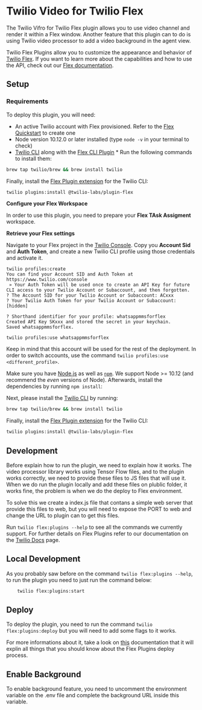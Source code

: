 # Twilio Video for Twilio Flex

The Twilio Vifro for Twilio Flex plugin allows you to use video channel and render it within a Flex window. Another feature that this plugin can to do is using Twilio video processor to add a video background in the agent view.

Twilio Flex Plugins allow you to customize the appearance and behavior of [Twilio Flex](https://www.twilio.com/flex). If you want to learn more about the capabilities and how to use the API, check out our [Flex documentation](https://www.twilio.com/docs/flex).

## Setup

### Requirements

To deploy this plugin, you will need:
- An active Twilio account with Flex provisioned. Refer to the [Flex Quickstart](https://www.twilio.com/docs/flex/quickstart/flex-basics#sign-up-for-or-sign-in-to-twilio-and-create-a-new-flex-project) to create one
- Node version 10.12.0 or later installed (type `node -v` in your terminal to check)
- [Twilio CLI](https://www.twilio.com/docs/twilio-cli/quickstart#install-twilio-cli) along with the [Flex CLI Plugin](https://www.twilio.com/docs/twilio-cli/plugins#available-plugins) * Run the following commands to install them:

```bash
brew tap twilio/brew && brew install twilio
```

Finally, install the [Flex Plugin extension](https://github.com/twilio-labs/plugin-flex/tree/v1-beta) for the Twilio CLI:

```bash
twilio plugins:install @twilio-labs/plugin-flex
```
   
**Configure your Flex Workspace**

In order to use this plugin, you need to prepare your **Flex TAsk Assigment** workspace.

**Retrieve your Flex settings**

Navigate to your Flex project in the [Twilio Console](https://www.twilio.com/console). Copy you **Account Sid** and **Auth Token**, and create a new Twilio CLI profile using those credentials and activate it.

```
twilio profiles:create
You can find your Account SID and Auth Token at https://www.twilio.com/console
 » Your Auth Token will be used once to create an API Key for future CLI access to your Twilio Account or Subaccount, and then forgotten.
? The Account SID for your Twilio Account or Subaccount: ACxxx
? Your Twilio Auth Token for your Twilio Account or Subaccount: [hidden]

? Shorthand identifier for your profile: whatsappmmsforflex
Created API Key SKxxx and stored the secret in your keychain.
Saved whatsappmmsforflex.

twilio profiles:use whatsappmmsforflex
```

Keep in mind that this account will be used for the rest of the deployment. In order to switch accounts, use the command `twilio profiles:use <different_profile>`.


Make sure you have [Node.js](https://nodejs.org) as well as [`npm`](https://npmjs.com). We support Node >= 10.12 (and recommend the _even_ versions of Node). Afterwards, install the dependencies by running `npm install`:

Next, please install the [Twilio CLI](https://www.twilio.com/docs/twilio-cli/quickstart) by running:

```bash
brew tap twilio/brew && brew install twilio
```

Finally, install the [Flex Plugin extension](https://github.com/twilio-labs/plugin-flex/tree/v1-beta) for the Twilio CLI:

```bash
twilio plugins:install @twilio-labs/plugin-flex
```

## Development

Before explain how to run the plugin, we need to explain how it works.
The video processor library works using Tensor Flow files, and to the plugin works correctly, we need to provide these files to JS files that will use it. When we do run the plugin locally and add these files on plublic folder, it works fine, the problem is when we do the deploy to Flex environment. 

To solve this we create a index.js file that contans a simple web server that provide this files to web, but you will need to expose the PORT to web and change the URL to plugin can to get this files.

Run `twilio flex:plugins --help` to see all the commands we currently support. For further details on Flex Plugins refer to our documentation on the [Twilio Docs](https://www.twilio.com/docs/flex/developer/plugins/cli) page.

## Local Development

As you probably saw before on the command `twilio flex:plugins --help`, to run the plugin you need to just run the command below:

```bash
    twilio flex:plugins:start
```

## Deploy

To deploy the plugin, you need to run the command `twilio flex:plugins:deploy` but you will need to add some flags to it works. 

For more informations about it, take a look on [this](https://www.twilio.com/docs/flex/developer/plugins/cli/deploy-and-release) documentation that it will explin all things that you should know about the Flex Plugins deploy process.

## Enable Background 

To enable background feature, you need to uncomment the environment variable on the .env file and complete the background URL inside this variable.

